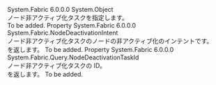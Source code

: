 <Type Name="NodeDeactivationTask" FullName="System.Fabric.Query.NodeDeactivationTask">
  <TypeSignature Language="C#" Value="public sealed class NodeDeactivationTask" />
  <TypeSignature Language="ILAsm" Value=".class public auto ansi sealed beforefieldinit NodeDeactivationTask extends System.Object" />
  <TypeSignature Language="DocId" Value="T:System.Fabric.Query.NodeDeactivationTask" />
  <TypeSignature Language="VB.NET" Value="Public NotInheritable Class NodeDeactivationTask" />
  <TypeSignature Language="F#" Value="type NodeDeactivationTask = class" />
  <AssemblyInfo>
    <AssemblyName>System.Fabric</AssemblyName>
    <AssemblyVersion>6.0.0.0</AssemblyVersion>
  </AssemblyInfo>
  <Base>
    <BaseTypeName>System.Object</BaseTypeName>
  </Base>
  <Interfaces />
  <Docs>
    <summary>
      <para>ノード非アクティブ化タスクを指定します。</para>
    </summary>
    <remarks>To be added.</remarks>
  </Docs>
  <Members>
    <Member MemberName="Intent">
      <MemberSignature Language="C#" Value="public System.Fabric.NodeDeactivationIntent Intent { get; }" />
      <MemberSignature Language="ILAsm" Value=".property instance valuetype System.Fabric.NodeDeactivationIntent Intent" />
      <MemberSignature Language="DocId" Value="P:System.Fabric.Query.NodeDeactivationTask.Intent" />
      <MemberSignature Language="VB.NET" Value="Public ReadOnly Property Intent As NodeDeactivationIntent" />
      <MemberSignature Language="F#" Value="member this.Intent : System.Fabric.NodeDeactivationIntent" Usage="System.Fabric.Query.NodeDeactivationTask.Intent" />
      <MemberType>Property</MemberType>
      <AssemblyInfo>
        <AssemblyName>System.Fabric</AssemblyName>
        <AssemblyVersion>6.0.0.0</AssemblyVersion>
      </AssemblyInfo>
      <ReturnValue>
        <ReturnType>System.Fabric.NodeDeactivationIntent</ReturnType>
      </ReturnValue>
      <Docs>
        <summary>
          <para>ノード非アクティブ化タスクのノードの非アクティブ化のインテントです。</para>
        </summary>
        <value>
          <para><see cref="T:System.Fabric.NodeDeactivationIntent" /> を返します。</para>
        </value>
        <remarks>To be added.</remarks>
      </Docs>
    </Member>
    <Member MemberName="TaskId">
      <MemberSignature Language="C#" Value="public System.Fabric.Query.NodeDeactivationTaskId TaskId { get; }" />
      <MemberSignature Language="ILAsm" Value=".property instance class System.Fabric.Query.NodeDeactivationTaskId TaskId" />
      <MemberSignature Language="DocId" Value="P:System.Fabric.Query.NodeDeactivationTask.TaskId" />
      <MemberSignature Language="VB.NET" Value="Public ReadOnly Property TaskId As NodeDeactivationTaskId" />
      <MemberSignature Language="F#" Value="member this.TaskId : System.Fabric.Query.NodeDeactivationTaskId" Usage="System.Fabric.Query.NodeDeactivationTask.TaskId" />
      <MemberType>Property</MemberType>
      <AssemblyInfo>
        <AssemblyName>System.Fabric</AssemblyName>
        <AssemblyVersion>6.0.0.0</AssemblyVersion>
      </AssemblyInfo>
      <ReturnValue>
        <ReturnType>System.Fabric.Query.NodeDeactivationTaskId</ReturnType>
      </ReturnValue>
      <Docs>
        <summary>
          <para>ノード非アクティブ化タスクの ID。</para>
        </summary>
        <value>
          <para><see cref="T:System.Fabric.Query.NodeDeactivationTaskId" /> を返します。</para>
        </value>
        <remarks>To be added.</remarks>
      </Docs>
    </Member>
  </Members>
</Type>